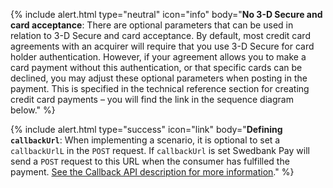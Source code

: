 {% include alert.html type="neutral" icon="info" body="**No 3-D Secure and card
acceptance**: There are optional parameters that can be used in relation to 3-D
Secure and card acceptance. By default, most credit card agreements with an
acquirer will require that you use 3-D Secure for card holder authentication.
However, if your agreement allows you to make a card payment without this
authentication, or that specific cards can be declined, you may adjust these
optional parameters when posting in the payment. This is specified in the
technical reference section for creating credit card payments – you will find
the link in the sequence diagram below." %}

{% include alert.html type="success" icon="link" body="**Defining
`callbackUrl`**: When implementing a scenario, it is optional to set a
`callbackUrlL` in the `POST` request. If `callbackUrl` is set Swedbank Pay will
send a `POST` request to this URL when the consumer has fulfilled the payment.
[See the Callback API description for more
information](/payments/card/other-features/#callback)." %}
